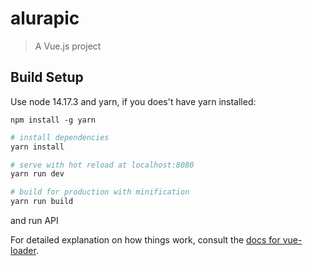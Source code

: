 # alurapic

> A Vue.js project

## Build Setup
Use node 14.17.3 and yarn, if you does't have yarn installed:
```
npm install -g yarn
```

``` bash
# install dependencies
yarn install

# serve with hot reload at localhost:8080
yarn run dev

# build for production with minification
yarn run build
```

and run API

For detailed explanation on how things work, consult the [docs for vue-loader](http://vuejs.github.io/vue-loader).
